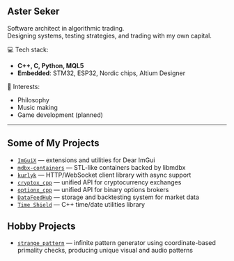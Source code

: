 ## Aster Seker

Software architect in algorithmic trading.  
Designing systems, testing strategies, and trading with my own capital.

💻 Tech stack:
- **C++, C, Python, MQL5**
- **Embedded**: STM32, ESP32, Nordic chips, Altium Designer

🎯 Interests:
- Philosophy
- Music making
- Game development (planned)

---

## Some of My Projects

- [`ImGuiX`](https://github.com/NewYaroslav/ImGuiX) — extensions and utilities for Dear ImGui
- [`mdbx-containers`](https://github.com/NewYaroslav/mdbx-containers) — STL-like containers backed by libmdbx
- [`kurlyk`](https://github.com/NewYaroslav/kurlyk) — HTTP/WebSocket client library with async support
- [`cryptox_cpp`](https://github.com/NewYaroslav/cryptox_cpp) — unified API for cryptocurrency exchanges  
- [`optionx_cpp`](https://github.com/NewYaroslav/optionx_cpp) — unified API for binary options brokers
- [`DataFeedHub`](https://github.com/NewYaroslav/DataFeedHub) — storage and backtesting system for market data  
- [`Time Shield`](https://github.com/NewYaroslav/time-shield) — C++ time/date utilities library

## Hobby Projects

- [`strange_pattern`](https://github.com/NewYaroslav/strange_pattern) — infinite pattern generator using coordinate-based primality checks, producing unique visual and audio patterns
